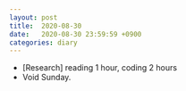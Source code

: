 ```yaml
---
layout: post
title:  2020-08-30
date:   2020-08-30 23:59:59 +0900
categories: diary
---
```


- [Research] reading 1 hour, coding 2 hours
- Void Sunday.
